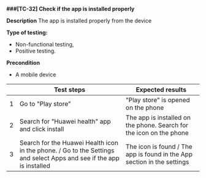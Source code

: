 **###[TC-32] Check if the app is installed properly**

**Description**
The app is installed properly from the device

**Type of testing:**

- Non-functional testing,
- Positive testing.

**Precondition**

- A mobile device

|     | **Test steps**                                                                                                       | **Expected results**                                                    |
| --- | -------------------------------------------------------------------------------------------------------------------- | ----------------------------------------------------------------------- |
| 1   | Go to "Play store"                                                                                                   | "Play store" is opened on the phone                                     |
| 2   | Search for "Huawei health" app and click install                                                                     | The app is installed on the phone. Search for the icon on the phone     |
| 3   | Search for the Huawei Health icon in the phone. / Go to the Settings and select Apps and see if the app is installed | The icon is found / The app is found in the App section in the settings |
